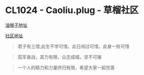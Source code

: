 CL1024 - Caoliu.plug - 草榴社区
===========

[油猴子地址](http://userscripts.org/scripts/show/151695)

[社区地址](http://1024.farbox.com)

> 君子有三惜;此生不学可惜，此日闲过可惜，此身一败可惜

> 孤军奋战，其力有限，众志成城，坚不可摧

> 一个人的精力和力量终归有限，希望大家一起完善
